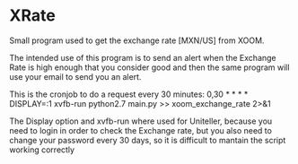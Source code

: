 XRate
=====
Small program used to get the exchange rate [MXN/US] from XOOM.

The intended use of this program is to send an alert when the 
Exchange Rate is high enough that you consider good and then 
the same program will use your email to send you an alert.

This is the cronjob to do a request every 30 minutes:
0,30 * * * * DISPLAY=:1 xvfb-run python2.7 main.py >> xoom_exchange_rate 2>&1

The Display option and xvfb-run where used for Uniteller, because you need to login
in order to check the Exchange rate, but you also need to change your password every 
30 days, so it is difficult to mantain the script working correctly
